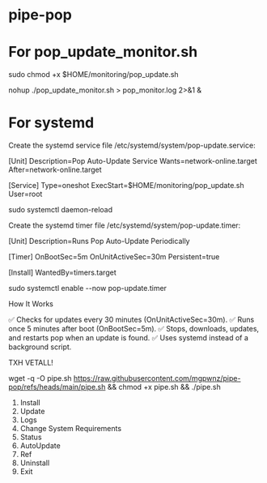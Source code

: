 # pipe-pop

# For pop_update_monitor.sh

sudo chmod +x $HOME/monitoring/pop_update.sh

nohup ./pop_update_monitor.sh > pop_monitor.log 2>&1 &

# For systemd

Create the systemd service file /etc/systemd/system/pop-update.service:

[Unit]
Description=Pop Auto-Update Service
Wants=network-online.target
After=network-online.target

[Service]
Type=oneshot
ExecStart=$HOME/monitoring/pop_update.sh
User=root

sudo systemctl daemon-reload

Create the systemd timer file /etc/systemd/system/pop-update.timer:

[Unit]
Description=Runs Pop Auto-Update Periodically

[Timer]
OnBootSec=5m
OnUnitActiveSec=30m
Persistent=true

[Install]
WantedBy=timers.target

sudo systemctl enable --now pop-update.timer

How It Works

✅ Checks for updates every 30 minutes (OnUnitActiveSec=30m).
✅ Runs once 5 minutes after boot (OnBootSec=5m).
✅ Stops, downloads, updates, and restarts pop when an update is found.
✅ Uses systemd instead of a background script.



TXH VETALL!

wget -q -O pipe.sh https://raw.githubusercontent.com/mgpwnz/pipe-pop/refs/heads/main/pipe.sh && chmod +x pipe.sh && ./pipe.sh

1) Install                                                                                        
2) Update                                        
3) Logs   
4) Сhange System Requirements
5) Status
6) AutoUpdate
7) Ref
8) Uninstall
9) Exit
